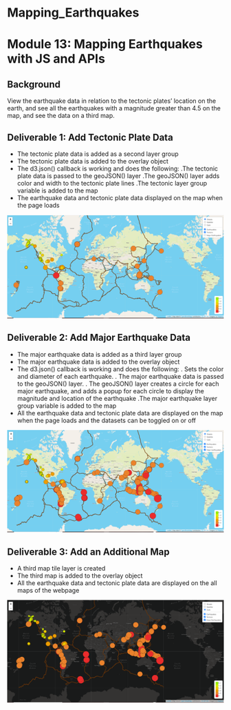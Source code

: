 # Mapping_Earthquakes
# Module 13: Mapping Earthquakes with JS and APIs

## Background
View the earthquake data in relation to the tectonic plates’ location on the earth, and see all the earthquakes with a magnitude greater than 4.5 on the map, and see the data on a third map.

## Deliverable 1: Add Tectonic Plate Data
- The tectonic plate data is added as a second layer group
- The tectonic plate data is added to the overlay object
- The d3.json() callback is working and does the following:
  .The tectonic plate data is passed to the geoJSON() layer
  .The geoJSON() layer adds color and width to the tectonic plate lines
  .The tectonic layer group variable is added to the map
- The earthquake data and tectonic plate data displayed on the map when the page loads

![Tectonic_Plate](https://github.com/veenapu/Mapping_Earthquakes/blob/main/Earthquake_Challenge/images/Earthquake_%26_Tectonic_Plate.PNG)

## Deliverable 2: Add Major Earthquake Data
- The major earthquake data is added as a third layer group
- The major earthquake data is added to the overlay object
- The d3.json() callback is working and does the following:
  . Sets the color and diameter of each earthquake.
  . The major earthquake data is passed to the geoJSON() layer.
  . The geoJSON() layer creates a circle for each major earthquake, and adds a popup for each circle to display the magnitude and location of the 	earthquake
  .The major earthquake layer group variable is added to the map
- All the earthquake data and tectonic plate data are displayed on the map when the page loads and the datasets can be toggled on or off

![Major_Earthquakes](https://github.com/veenapu/Mapping_Earthquakes/blob/main/Earthquake_Challenge/images/With_Major_Earthquakes.PNG)

## Deliverable 3: Add an Additional Map
- A third map tile layer is created
- The third map is added to the overlay object
- All the earthquake data and tectonic plate data are displayed on the all maps of the webpage

![Tectonic_Plate_and_Two_Earthquakes](https://github.com/veenapu/Mapping_Earthquakes/blob/main/Earthquake_Challenge/images/Tectonic_Plate_%26_Two_Earthquakes.PNG)